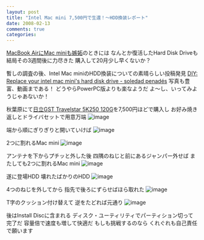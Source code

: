 ```yaml
---
layout: post
title: "Intel Mac mini 7,500円で生還！～HDD換装レポート"
date: 2008-02-13
comments: true
categories:
---
```



[MacBook AirにMac miniも嫉妬](http://d.hatena.ne.jp/keyesberry/20080118)のときには
なんとか復活したHard Disk Driveも
結局その3週間後に力尽きた
購入して20月少し早くないか？

暫しの調査の後、Intel Mac miniのHDD換装についての素晴らしい投稿発見
[DIY: Replace your intel mac mini's hard disk drive - soledad penad&#233;s](http://www.soledadpenades.com/2007/11/01/diy-replace-your-intel-mac-minis-hard-disk-drive/)
写真も豊富、動画まである！
どうやらPowerPC版よりも楽なようだ
よ～し、いってみようじゃあないか！

秋葉原にて[日立GST Travelstar 5K250 120G](http://www.hitachigst.com/portal/site/jp/menuitem.4afe41246e0efb6f4415a653eac4f0a0/)を7,500円ほどで購入し
お好み焼き返しとドライバセットで用意万端
![image](http://img.f.hatena.ne.jp/images/fotolife/k/keyesberry/20080213/20080213175231.jpg)


端から順にぎりぎりと開いていけば
![image](http://img.f.hatena.ne.jp/images/fotolife/k/keyesberry/20080213/20080213175229.jpg)


2つに割れるMac mini
![image](http://img.f.hatena.ne.jp/images/fotolife/k/keyesberry/20080213/20080213175227.jpg)


アンテナを下からプチッと外した後
四隅のねじと前にあるジャンパー外せば
またしても2つに割れるMac mini
![image](http://img.f.hatena.ne.jp/images/fotolife/k/keyesberry/20080213/20080213175225.jpg)


遂に登場HDD
壊れたばかりのHDD
![image](http://img.f.hatena.ne.jp/images/fotolife/k/keyesberry/20080213/20080213175223.jpg)


4つのねじを外してから
指先で後ろにずらせばほら取れた
![image](http://img.f.hatena.ne.jp/images/fotolife/k/keyesberry/20080213/20080213175429.jpg)


T字のクッション付け替えて
逆をたどれば元通り
![image](http://img.f.hatena.ne.jp/images/fotolife/k/keyesberry/20080213/20080213175221.jpg)


後はInstall Discに含まれる
ディスク・ユーティリティでパーティション切って完了だ
容量倍で速度も増して快適だ
もしも挑戦するのなら
くれぐれも自己責任で願います
